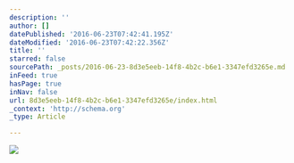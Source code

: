 ```yaml
---
description: ''
author: []
datePublished: '2016-06-23T07:42:41.195Z'
dateModified: '2016-06-23T07:42:22.356Z'
title: ''
starred: false
sourcePath: _posts/2016-06-23-8d3e5eeb-14f8-4b2c-b6e1-3347efd3265e.md
inFeed: true
hasPage: true
inNav: false
url: 8d3e5eeb-14f8-4b2c-b6e1-3347efd3265e/index.html
_context: 'http://schema.org'
_type: Article

---
```

![](https://the-grid-user-content.s3-us-west-2.amazonaws.com/c00b3c98-954c-4dba-9992-c706cefe2434.jpg)